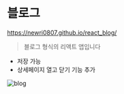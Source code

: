 # 블로그 

https://newri0807.github.io/react_blog/

> 블로그 형식의 리액트 앱입니다
- 저장 가능
- 상세페이지 열고 닫기 기능 추가 

![blog](https://user-images.githubusercontent.com/51315988/167842492-55826b5a-336f-4202-aa87-100140d302b8.gif)
